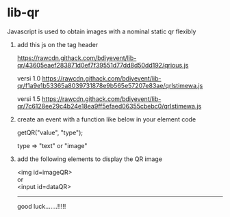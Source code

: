 # lib-qr
Javascript is used to obtain images with a nominal static qr flexibly

1. add this js on the tag header

   https://rawcdn.githack.com/bdiyevent/lib-qr/43605eaef283871d0ef7f39551d77dd8d50dd192/qrious.js
   
   versi 1.0
   https://rawcdn.githack.com/bdiyevent/lib-qr/f1a9e1b53365a8039731878e9b565e57207e83ae/qrIstimewa.js
   
   versi 1.5
   https://rawcdn.githack.com/bdiyevent/lib-qr/7c6128ee29c4b24e18ea9ff5efaed06355cbebc0/qrIstimewa.js



2. create an event with a function like below in your element code

   getQR("value", "type");
   
   type => "text" or "image"



3. add the following elements to display the QR image

   \<img id=imageQR>
   <br>
   or
   <br>
   \<input id=dataQR>
   
   
   
   _____________________________________________________________________________________________________________________
   
   good luck.......!!!!!
